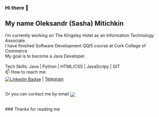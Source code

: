 ### Hi there 👋
## My name Oleksandr (Sasha) Mitichkin<br>
I’m currently working on The Kingsley Hotel as an Information Technology Associate.<br>
I have finished Software Development QQI5 course at Cork College of Commerce.<br> 
My goal is to become a Java Developer.<br><br>
Tech Skills:
Java |
Python |
HTML/CSS |
JavaScripy |
GIT<br>
📫 How to reach me:<br>
<a href="https://www.linkedin.com/in/oleksandrmitichkin/" target="_blank"><img src="https://img.shields.io/badge/LinkedIn-0077B5?style=for-the-badge&logo=linkedin&logoColor=white" alt="Linkedin Badge" align="center"></a> | <a href="https://www.t.me/golden_parad1se">Telegram</a>
<!-- <a href="https://www.instagram.com/oleksandrmiti/"><img src="https://camo.githubusercontent.com/c9dacf0f25a1489fdbc6c0d2b41cda58b77fa210a13a886d6f99e027adfbd358/68747470733a2f2f6564656e742e6769746875622e696f2f537570657254696e7949636f6e732f696d616765732f7376672f696e7374616772616d2e737667" width="48"></a>  -->
<br>Or you can contact me by email <a href="mailto: infoformiti@gmail.com"> <img src="https://img.shields.io/badge/Gmail-D14836?style=for-the-badge&logo=gmail&logoColor=white" align="center"></a>

<br>
### Thanks for reading me




<!--
**oleksandrmiti/oleksandrmiti** is a ✨ _special_ ✨ repository because its `README.md` (this file) appears on your GitHub profile.

Here are some ideas to get you started:

- 🔭 I’m currently working on ...
- 🌱 I’m currently learning ...
- 👯 I’m looking to collaborate on ...
- 🤔 I’m looking for help with ...
- 💬 Ask me about ...
- 📫 How to reach me: ...
- 😄 Pronouns: ...
- ⚡ Fun fact: ...
-->
